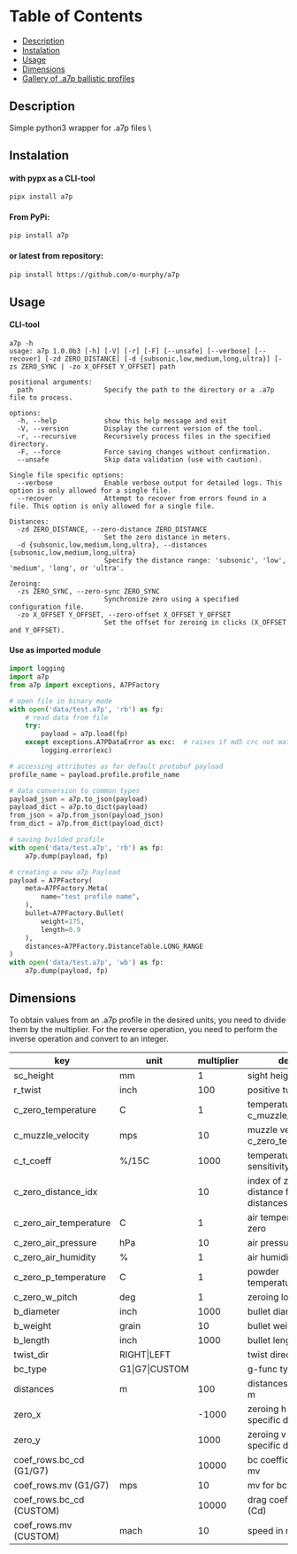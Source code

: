 # Table of Contents

- [Description](#description)
- [Instalation](#instalation)
- [Usage](#usage)
- [Dimensions](#dimensions)
- [Gallery of .a7p ballistic profiles](https://o-murphy.github.io/a7pIndex/)

## Description

Simple python3 wrapper for .a7p files \

## Instalation

#### with pypx as a CLI-tool

```bash
pipx install a7p
```

#### From PyPi:

```bash
pip install a7p
```

#### or latest from repository:

```bash
pip install https://github.com/o-murphy/a7p
```

## Usage

#### CLI-tool

```
a7p -h
usage: a7p 1.0.0b3 [-h] [-V] [-r] [-F] [--unsafe] [--verbose] [--recover] [-zd ZERO_DISTANCE] [-d {subsonic,low,medium,long,ultra}] [-zs ZERO_SYNC | -zo X_OFFSET Y_OFFSET] path

positional arguments:
  path                  Specify the path to the directory or a .a7p file to process.

options:
  -h, --help            show this help message and exit
  -V, --version         Display the current version of the tool.
  -r, --recursive       Recursively process files in the specified directory.
  -F, --force           Force saving changes without confirmation.
  --unsafe              Skip data validation (use with caution).

Single file specific options:
  --verbose             Enable verbose output for detailed logs. This option is only allowed for a single file.
  --recover             Attempt to recover from errors found in a file. This option is only allowed for a single file.

Distances:
  -zd ZERO_DISTANCE, --zero-distance ZERO_DISTANCE
                        Set the zero distance in meters.
  -d {subsonic,low,medium,long,ultra}, --distances {subsonic,low,medium,long,ultra}
                        Specify the distance range: 'subsonic', 'low', 'medium', 'long', or 'ultra'.

Zeroing:
  -zs ZERO_SYNC, --zero-sync ZERO_SYNC
                        Synchronize zero using a specified configuration file.
  -zo X_OFFSET Y_OFFSET, --zero-offset X_OFFSET Y_OFFSET
                        Set the offset for zeroing in clicks (X_OFFSET and Y_OFFSET).
```

#### Use as imported module

```python
import logging
import a7p
from a7p import exceptions, A7PFactory

# open file in binary mode
with open('data/test.a7p', 'rb') as fp:
    # read data from file
    try:
        payload = a7p.load(fp)
    except exceptions.A7PDataError as exc:  # raises if md5 crc not match
        logging.error(exc)

# accessing attributes as for default protobuf payload
profile_name = payload.profile.profile_name

# data conversion to common types
payload_json = a7p.to_json(payload)
payload_dict = a7p.to_dict(payload)
from_json = a7p.from_json(payload_json)
from_dict = a7p.from_dict(payload_dict)

# saving builded profile
with open('data/test.a7p', 'rb') as fp:
    a7p.dump(payload, fp)

# creating a new a7p Payload
payload = A7PFactory(
    meta=A7PFactory.Meta(
        name="test profile name",
    ),
    bullet=A7PFactory.Bullet(
        weight=175,
        length=0.9
    ),
    distances=A7PFactory.DistanceTable.LONG_RANGE
)
with open('data/test.a7p', 'wb') as fp:
    a7p.dump(payload, fp)
```

## Dimensions

To obtain values from an .a7p profile in the desired units, you need to divide them by the multiplier.
For the reverse operation, you need to perform the inverse operation and convert to an integer.

| key                      | unit           | multiplier | desc                                        |
| ------------------------ | -------------- | ---------- | ------------------------------------------- |
| sc_height                | mm             | 1          | sight height in mm                          |
| r_twist                  | inch           | 100        | positive twist value                        |
| c_zero_temperature       | C              | 1          | temperature at c_muzzle_velocity            |
| c_muzzle_velocity        | mps            | 10         | muzzle velocity at c_zero_temperature       |
| c_t_coeff                | %/15C          | 1000       | temperature sensitivity                     |
| c_zero_distance_idx      | <int>          | 10         | index of zero distance from distances table |
| c_zero_air_temperature   | C              | 1          | air temperature at zero                     |
| c_zero_air_pressure      | hPa            | 10         | air pressure at zero                        |
| c_zero_air_humidity      | %              | 1          | air humidity at zero                        |
| c_zero_p_temperature     | C              | 1          | powder temperature at zero                  |
| c_zero_w_pitch           | deg            | 1          | zeroing look angle                          |
| b_diameter               | inch           | 1000       | bullet diameter                             |
| b_weight                 | grain          | 10         | bullet weight                               |
| b_length                 | inch           | 1000       | bullet length                               |
| twist_dir                | RIGHT\|LEFT    |            | twist direction                             |
| bc_type                  | G1\|G7\|CUSTOM |            | g-func type                                 |
| distances                | m              | 100        | distances table in m                        |
| zero_x                   | <int>          | -1000      | zeroing h-clicks for specific device        |
| zero_y                   | <int>          | 1000       | zeroing v-clicks for specific device        |
| coef_rows.bc_cd (G1/G7)  |                | 10000      | bc coefficient for mv                       |
| coef_rows.mv (G1/G7)     | mps            | 10         | mv for bc provided                          |
| coef_rows.bc_cd (CUSTOM) |                | 10000      | drag coefficient (Cd)                       |
| coef_rows.mv (CUSTOM)    | mach           | 10         | speed in mach                               |

